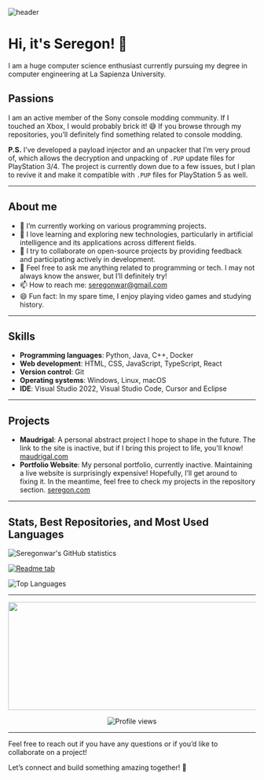 ![header](https://capsule-render.vercel.app/api?type=waving&color=0:ffffff,100:000000&height=200&section=header&text=Seregon&fontSize=90&fontColor=ffffff&animation=fadeIn&fontAlignY=45&rotate=0)

# Hi, it's Seregon! 👋
I am a huge computer science enthusiast currently pursuing my degree in computer engineering at La Sapienza University.

## Passions
I am an active member of the Sony console modding community. If I touched an Xbox, I would probably brick it! 😅 If you browse through my repositories, you’ll definitely find something related to console modding.

**P.S.** I’ve developed a payload injector and an unpacker that I’m very proud of, which allows the decryption and unpacking of `.PUP` update files for PlayStation 3/4. The project is currently down due to a few issues, but I plan to revive it and make it compatible with `.PUP` files for PlayStation 5 as well.

---

## About me

- 🔭 I’m currently working on various programming projects.
- 🌱 I love learning and exploring new technologies, particularly in artificial intelligence and its applications across different fields.
- 👯 I try to collaborate on open-source projects by providing feedback and participating actively in development.
- 💬 Feel free to ask me anything related to programming or tech. I may not always know the answer, but I’ll definitely try!
- 📫 How to reach me: [seregonwar@gmail.com](mailto:seregonwar@gmail.com)
- 😄 Fun fact: In my spare time, I enjoy playing video games and studying history.

---

## Skills
- **Programming languages**: Python, Java, C++, Docker
- **Web development**: HTML, CSS, JavaScript, TypeScript, React
- **Version control**: Git
- **Operating systems**: Windows, Linux, macOS
- **IDE**: Visual Studio 2022, Visual Studio Code, Cursor and Eclipse

---

## Projects
- **Maudrigal**: A personal abstract project I hope to shape in the future. The link to the site is inactive, but if I bring this project to life, you'll know! [maudrigal.com](https://www.maudrigal.com)
- **Portfolio Website**: My personal portfolio, currently inactive. Maintaining a live website is surprisingly expensive! Hopefully, I’ll get around to fixing it. In the meantime, feel free to check my projects in the repository section. [seregon.com](https://www.seregon.com)

---

## Stats, Best Repositories, and Most Used Languages

![Seregonwar's GitHub statistics](https://github-readme-stats.vercel.app/api?username=seregonwar&show_icons=true&theme=highcontrast&hide_border=true&border_radius=5&card_width=800)

[![Readme tab](https://github-readme-stats.vercel.app/api/pin/?username=seregonwar&repo=APFU-PupFileUnziper&theme=highcontrast&hide_border=true&border_radius=5&card_width=800)](https://github.com/seregonwar/APFU-PupFileUnziper)

![Top Languages](https://github-readme-stats.vercel.app/api/top-langs/?username=seregonwar&private=true&size_weight=0.5&count_weight=0.5&theme=highcontrast&hide_border=true&border_radius=5&card_width=800)

---

<p align="center">
  <img width="800" height="220" src="https://streak-stats.demolab.com?user=seregonwar&theme=highcontrast&hide_border=true&border_radius=5&card_width=800">
</p>

<div id="header" align="center">
  <img src="https://komarev.com/ghpvc/?username=seregonwar&style=for-the-badge&color=orange" alt="Profile views"/>
</div>

---

Feel free to reach out if you have any questions or if you’d like to collaborate on a project!

Let’s connect and build something amazing together! 🚀
